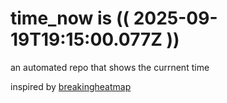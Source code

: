 # time_now is (( 2025-09-19T19:15:00.077Z ))

an automated repo that shows the currnent time

inspired by [breakingheatmap](https://github.com/breakingheatmap/breakingheatmap)